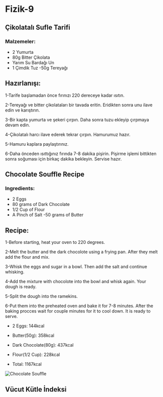 # Fizik-9

## Çikolatalı Sufle Tarifi
### Malzemeler:
- 2 Yumurta
- 80g Bitter Çikolata
- Yarım Su Bardağı Un
- 1 Çimdik Tuz
-50g Tereyağı

## Hazırlanışı:
1-Tarife başlamadan önce fırınızı 220 dereceye kadar ısıtın.

2-Tereyağı ve bitter çikolataları bir tavada eritin. Eridikten sonra unu ilave edin ve karıştırın.

3-Bir kapta yumurta ve şekeri çırpın. Daha sonra tuzu ekleyip çırpmaya devam edin.

4-Çikolatalı harcı ilave ederek tekrar çırpın. Hamurumuz hazır.

5-Hamuru kaplara paylaştırınız.

6-Daha önceden ısıttığınız  fırında 7-8 dakika pişirin. Pişirme işlemi bittikten sonra soğuması için birkaç dakika bekleyin. Servise hazır.



## Chocolate Souffle Recipe
### Ingredients:
- 2 Eggs
- 80 grams of Dark Chocolate
- 1/2 Cup of Flour
- A Pinch of Salt
-50 grams of Butter
## Recipe:
1-Before starting, heat your oven to 220 degrees.

2-Melt the butter and the dark chocolote using a frying pan. After they melt add the flour and mix.

3-Whisk the eggs and sugar in a bowl. Then add the salt and continue whisking.

4-Add the mixture with chocolote into the bowl and whisk again. Your dough is ready.

5-Split the dough into the ramekins.

6-Put them into the preheated oven and bake it for 7-8 minutes. After the baking procces wait for couple minutes for it to cool down. It is ready to serve. 

- 2 Eggs:               144kcal
- Butter(50g):          358kcal
- Dark Chocolate(80g):  437kcal
- Flour(1/2 Cup):       228kcal

- Total:                1167kcal

![Chocolate Souffle](https://www.google.com/url?sa=i&url=https%3A%2F%2Fwww.yemeksefi.com%2Fyemek-tarifi%2Fcikolatali-sufle-tarifi&psig=AOvVaw0iZ_c3rCLFO4PC3mKL18cA&ust=1586194169295000&source=images&cd=vfe&ved=0CAIQjRxqFwoTCPi_tPTn0egCFQAAAAAdAAAAABAD
)




## Vücut Kütle İndeksi

